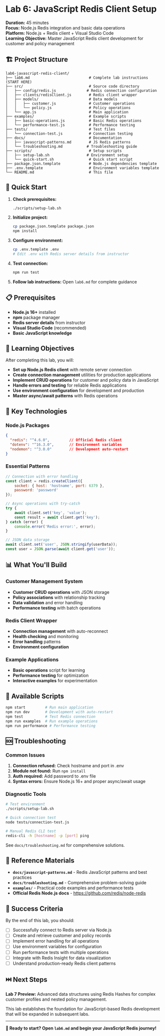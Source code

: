 # Lab 6: JavaScript Redis Client Setup

**Duration:** 45 minutes  
**Focus:** Node.js Redis integration and basic data operations  
**Platform:** Node.js + Redis client + Visual Studio Code  
**Learning Objective:** Master JavaScript Redis client development for customer and policy management

## 🏗️ Project Structure

```
lab6-javascript-redis-client/
├── lab6.md                           # Complete lab instructions (START HERE)
├── src/                              # Source code directory
│   ├── config/redis.js              # Redis connection configuration
│   ├── clients/redisClient.js        # Redis client wrapper
│   ├── models/                       # Data models
│   │   ├── customer.js               # Customer operations
│   │   └── policy.js                 # Policy operations
│   └── app.js                        # Main application
├── examples/                         # Example scripts
│   ├── basic-operations.js           # Basic Redis operations
│   └── performance-test.js           # Performance testing
├── tests/                            # Test files
│   └── connection-test.js            # Connection testing
├── docs/                             # Documentation
│   ├── javascript-patterns.md        # JS Redis patterns
│   └── troubleshooting.md           # Troubleshooting guide
├── scripts/                          # Setup scripts
│   ├── setup-lab.sh                 # Environment setup
│   └── quick-start.sh                # Quick start script
├── package.json.template             # Node.js dependencies template
├── .env.template                     # Environment variables template
└── README.md                         # This file
```

## 🚀 Quick Start

1. **Check prerequisites:**
   ```bash
   ./scripts/setup-lab.sh
   ```

2. **Initialize project:**
   ```bash
   cp package.json.template package.json
   npm install
   ```

3. **Configure environment:**
   ```bash
   cp .env.template .env
   # Edit .env with Redis server details from instructor
   ```

4. **Test connection:**
   ```bash
   npm run test
   ```

5. **Follow lab instructions:**
   Open `lab6.md` for complete guidance

## 📋 Prerequisites

- **Node.js 16+** installed
- **npm** package manager
- **Redis server details** from instructor
- **Visual Studio Code** (recommended)
- **Basic JavaScript knowledge**

## 🎯 Learning Objectives

After completing this lab, you will:
- **Set up Node.js Redis client** with remote server connection
- **Create connection management** utilities for production applications
- **Implement CRUD operations** for customer and policy data in JavaScript
- **Handle errors and testing** for reliable Redis applications
- **Use environment configuration** for development and production
- **Master async/await patterns** with Redis operations

## 🔧 Key Technologies

### Node.js Packages
```json
{
  "redis": "^4.6.0",         // Official Redis client
  "dotenv": "^16.3.0",       // Environment variables
  "nodemon": "^3.0.0"        // Development auto-restart
}
```

### Essential Patterns
```javascript
// Connection with error handling
const client = redis.createClient({
    socket: { host: 'hostname', port: 6379 },
    password: 'password'
});

// Async operations with try-catch
try {
    await client.set('key', 'value');
    const result = await client.get('key');
} catch (error) {
    console.error('Redis error:', error);
}

// JSON data storage
await client.set('user', JSON.stringify(userData));
const user = JSON.parse(await client.get('user'));
```

## 📊 What You'll Build

### Customer Management System
- **Customer CRUD operations** with JSON storage
- **Policy associations** with relationship tracking
- **Data validation** and error handling
- **Performance testing** with batch operations

### Redis Client Wrapper
- **Connection management** with auto-reconnect
- **Health checking** and monitoring
- **Error handling** patterns
- **Environment configuration**

### Example Applications
- **Basic operations** script for learning
- **Performance testing** for optimization
- **Interactive examples** for experimentation

## 🧪 Available Scripts

```bash
npm start         # Run main application
npm run dev       # Development with auto-restart
npm test          # Test Redis connection
npm run examples  # Run example operations
npm run performance # Performance testing
```

## 🆘 Troubleshooting

### Common Issues

1. **Connection refused:** Check hostname and port in .env
2. **Module not found:** Run `npm install`
3. **Auth required:** Add password to .env file
4. **Syntax errors:** Ensure Node.js 16+ and proper async/await usage

### Diagnostic Tools

```bash
# Test environment
./scripts/setup-lab.sh

# Quick connection test
node tests/connection-test.js

# Manual Redis CLI test
redis-cli -h [hostname] -p [port] ping
```

See `docs/troubleshooting.md` for comprehensive solutions.

## 📖 Reference Materials

- **`docs/javascript-patterns.md`** - Redis JavaScript patterns and best practices
- **`docs/troubleshooting.md`** - Comprehensive problem-solving guide
- **`examples/`** - Practical code examples and performance tests
- **Official Redis Node.js docs** - https://github.com/redis/node-redis

## 🏁 Success Criteria

By the end of this lab, you should:
- [ ] Successfully connect to Redis server via Node.js
- [ ] Create and retrieve customer and policy records
- [ ] Implement error handling for all operations
- [ ] Use environment variables for configuration
- [ ] Run performance tests with multiple operations
- [ ] Integrate with Redis Insight for data visualization
- [ ] Understand production-ready Redis client patterns

## ⏭️ Next Steps

**Lab 7 Preview:** Advanced data structures using Redis Hashes for complex customer profiles and nested policy management.

This lab establishes the foundation for JavaScript-based Redis development that will be expanded in subsequent labs.

---

**🎯 Ready to start? Open `lab6.md` and begin your JavaScript Redis journey!**
